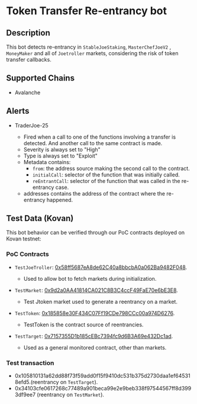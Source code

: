 # Token Transfer Re-entrancy bot

## Description

This bot detects re-entrancy in `StableJoeStaking`, `MasterChefJoeV2` , `MoneyMaker` and all of `Joetroller` markets, considering the risk of token transfer callbacks.

## Supported Chains

- Avalanche

## Alerts

- TraderJoe-25

  - Fired when a call to one of the functions involving a transfer is detected. And another call to the same contract is made.
  - Severity is always set to "High"
  - Type is always set to "Exploit"
  - Metadata contains:
    - `from`: the address source making the second call to the contract.
    - `initialCall`: selector of the function that was initially called.
    - `reEntrantCall`: selector of the function that was called in the re-entrancy case.
  - addresses contains the address of the contract where the re-entrancy happened.

## Test Data (Kovan)

This bot behavior can be verified through our PoC contracts deployed on Kovan testnet:

### PoC Contracts

- `TestJoeTroller`: [0x58ff5687eA8de62C40a8bbcbA0a062Ba9482F048](https://kovan.etherscan.io/address/0x58ff5687eA8de62C40a8bbcbA0a062Ba9482F048).

  - Used to allow bot to fetch markets during initialization.

- `TestMarket`: [0x9d2a0AA41814CA021C8B3C4ccF49FaE70e6bE3E8](https://kovan.etherscan.io/address/0x9d2a0AA41814CA021C8B3C4ccF49FaE70e6bE3E8).

  - Test Jtoken market used to generate a reentrancy on a market.

- `TestToken`: [0x185858e30F434C07Ff19CDe798CCc00a974D6276](https://kovan.etherscan.io/address/0x185858e30F434C07Ff19CDe798CCc00a974D6276).

  - TestToken is the contract source of reentrancies.

- `TestTarget`: [0x7157355D1b185cEBc7394fc9d6B3A69e432Dc1ad](https://kovan.etherscan.io/address/0x7157355D1b185cEBc7394fc9d6B3A69e432Dc1ad).

  - Used as a general monitored contract, other than markets.

### Test transaction

- 0x105810131a62dd88f73f59add0f15f9410dc531b375d2730daa1ef645318efd5.(reentrancy on `TestTarget`).
- 0x34103cfe0617268c77489a901beca99e2e9beb338f97544567ff8d3993df9ee7 (reentrancy on `TestMarket`).
